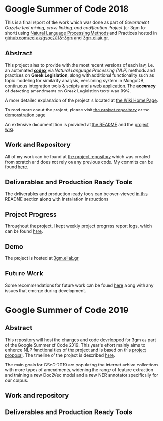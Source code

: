 # Google Summer of Code 2018 

This is a final report of the work which was done as part of *Government Gazette text mining, cross linking, and codification Project* (or 3gm for short) using [Natural Language Processing Methods](https://en.wikipedia.org/wiki/Natural_language_processing) and Practices hosted in [github.com/eellak/gsoc2018-3gm](https://github.com/eellak/gsoc2018-3gm) and [3gm.ellak.gr](https://3gm.ellak.gr).

## Abstract

This project aims to provide with the most recent versions of each law, i.e. an automated [**codex**](https://en.wikipedia.org/wiki/Codification_(law)) via _Natural Language Processing (NLP)_ methods and practices on **Greek Legislation**, along with additional functionality such as topic modeling for similarity analysis, versioning system in MongoDB, continuous integration tools & scripts and a [web application](http://3gm.ellak.gr). The **accuracy** of detecting amendments on Greek Legislation texts was 89%.  

A more detailed explanation of the project is located at [the Wiki Home Page](https://github.com/eellak/gsoc2018-3gm/wiki).

To read more about the project, please visit [the project repository](https://github.com/eellak/gsoc2018-3gm) or the [demonstration page](https://3gm.papachristoumarios.me/) 

An extensive documentation is provided at [the README](https://github.com/eellak/gsoc2018-3gm/blob/master/README.md) and the [project wiki](https://github.com/eellak/gsoc2018-3gm/wiki).

## Work and Repository

All of my work can be found at [the project repository](https://github.com/eellak/gsoc2018-3gm) which was created from scratch and does not rely on any previous code. My commits can be found [here](https://github.com/eellak/gsoc2018-3gm/commits/master?author=papachristoumarios).

## Deliverables and Production Ready Tools

The deliverables and production ready tools can be over-viewed [in this README section](https://github.com/eellak/gsoc2018-3gm/blob/master/README.md#project-features--production-ready-tools) along with [Installation Instructions](https://github.com/eellak/gsoc2018-3gm/wiki/Installation). 

## Project Progress

Throughout the project, I kept weekly project progress report logs, which can be found [here](https://docs.google.com/document/d/1AnbAzqE2HCsJy2q2zWHcRBvtmBbimoYIqm8AQ4bQrZA/edit?usp=sharing). 

## Demo

The project is hosted at [3gm.ellak.gr](https://3gm.ellak.gr)

## Future Work

Some recommendations for future work can be found [here](https://github.com/eellak/gsoc2018-3gm/wiki/Contributing-To-The-Project) along with any issues that emerge during development.

# Google Summer of Code 2019 

## Abstract

This repository will host the changes and code developped for 3gm as part of the Google Summer of Code 2019. This year's effort mainly aims to enhence NLP functionalities of the project and is based on this [project proposal](https://docs.google.com/document/d/1KT14HmJBIOsKgLSfm4iBz79PCH1G2LUxbNVDINGr_2o/edit?usp=sharing). The timeline of the project is described [here](https://docs.google.com/document/d/1mr633dCmdtp3bLqRKWygj7VoQ_enh-qHvqHgYysRhjM/edit?usp=sharing).

The main goals for GSoC-2019 are populating the internet achive collections  with more types of amendments, widening the range of feature extraction and training a new Doc2Vec model and a new NER annotator specifically for our corpus.

## Work and repository


## Deliverables and Production Ready Tools

